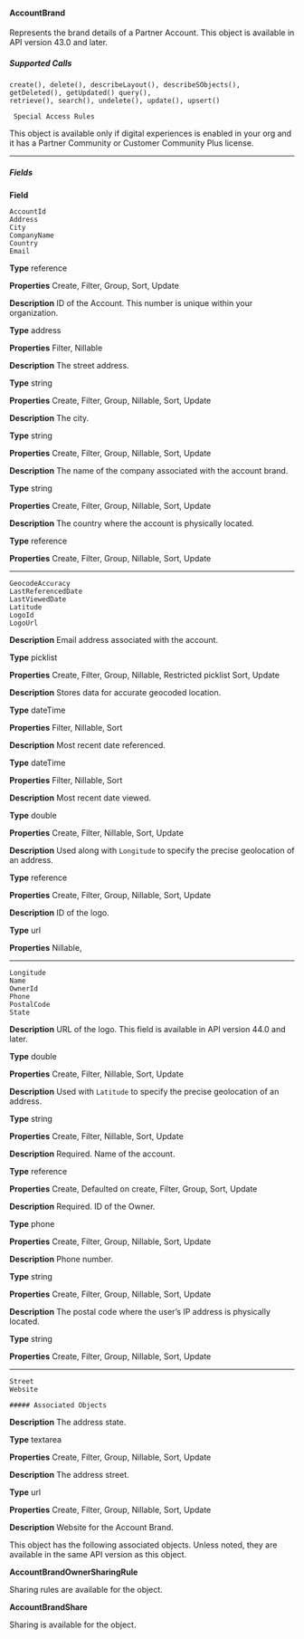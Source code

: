 #### AccountBrand

Represents the brand details of a Partner Account. This object is available in API version 43.0 and later.

##### Supported Calls
```
create(), delete(), describeLayout(), describeSObjects(), getDeleted(), getUpdated() query(),
retrieve(), search(), undelete(), update(), upsert()

 Special Access Rules

```
This object is available only if digital experiences is enabled in your org and it has a Partner Community or Customer Community Plus
license.


-----

##### Fields

**Field**
```
AccountId
Address
City
CompanyName
Country
Email

```

**Type**
reference

**Properties**
Create, Filter, Group, Sort, Update

**Description**
ID of the Account. This number is unique within your organization.

**Type**
address

**Properties**
Filter, Nillable

**Description**
The street address.

**Type**
string

**Properties**
Create, Filter, Group, Nillable, Sort, Update

**Description**
The city.

**Type**
string

**Properties**
Create, Filter, Group, Nillable, Sort, Update

**Description**
The name of the company associated with the account brand.

**Type**
string

**Properties**
Create, Filter, Group, Nillable, Sort, Update

**Description**
The country where the account is physically located.

**Type**
reference

**Properties**
Create, Filter, Group, Nillable, Sort, Update


-----

```
GeocodeAccuracy
LastReferencedDate
LastViewedDate
Latitude
LogoId
LogoUrl

```

**Description**
Email address associated with the account.

**Type**
picklist

**Properties**
Create, Filter, Group, Nillable, Restricted picklist Sort, Update

**Description**
Stores data for accurate geocoded location.

**Type**
dateTime

**Properties**
Filter, Nillable, Sort

**Description**
Most recent date referenced.

**Type**
dateTime

**Properties**
Filter, Nillable, Sort

**Description**
Most recent date viewed.

**Type**
double

**Properties**
Create, Filter, Nillable, Sort, Update

**Description**
Used along with `Longitude` to specify the precise geolocation of an address.

**Type**
reference

**Properties**
Create, Filter, Group, Nillable, Sort, Update

**Description**
ID of the logo.

**Type**
url

**Properties**
Nillable,


-----

```
Longitude
Name
OwnerId
Phone
PostalCode
State

```

**Description**
URL of the logo. This field is available in API version 44.0 and later.

**Type**
double

**Properties**
Create, Filter, Nillable, Sort, Update

**Description**
Used with `Latitude` to specify the precise geolocation of an address.

**Type**
string

**Properties**
Create, Filter, Nillable, Sort, Update

**Description**
Required. Name of the account.

**Type**
reference

**Properties**
Create, Defaulted on create, Filter, Group, Sort, Update

**Description**
Required. ID of the Owner.

**Type**
phone

**Properties**
Create, Filter, Group, Nillable, Sort, Update

**Description**
Phone number.

**Type**
string

**Properties**
Create, Filter, Group, Nillable, Sort, Update

**Description**
The postal code where the user’s IP address is physically located.

**Type**
string

**Properties**
Create, Filter, Group, Nillable, Sort, Update


-----

```
Street
Website

##### Associated Objects

```

**Description**
The address state.

**Type**
textarea

**Properties**
Create, Filter, Group, Nillable, Sort, Update

**Description**
The address street.

**Type**
url

**Properties**
Create, Filter, Group, Nillable, Sort, Update

**Description**
Website for the Account Brand.


This object has the following associated objects. Unless noted, they are available in the same API version as this object.

**AccountBrandOwnerSharingRule**

Sharing rules are available for the object.

**AccountBrandShare**

Sharing is available for the object.
